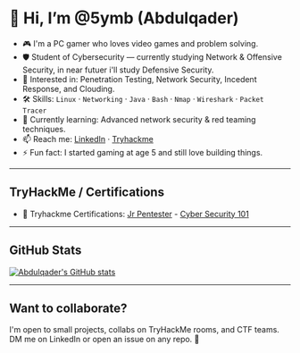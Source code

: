 # 👋 Hi, I’m @5ymb (Abdulqader)

- 🎮 I'm a PC gamer who loves video games and problem solving.
- 🛡️ Student of Cybersecurity — currently studying Network & Offensive Security, in near futuer i'll study Defensive Security.
- 🧠 Interested in: Penetration Testing, Network Security, Incedent Response, and Clouding.
- 🛠️ Skills: `Linux` · `Networking` · `Java` · `Bash` · `Nmap` · `Wireshark` · `Packet Tracer`
- 🌱 Currently learning: Advanced network security & red teaming techniques.
- 📫 Reach me: [LinkedIn](https://www.linkedin.com/in/abdulqader-deawaly-5b161536b/) · [Tryhackme](https://tryhackme.com/p/5y)
- ⚡ Fun fact: I started gaming at age 5 and still love building things.

---

## TryHackMe / Certifications
- 📜 Tryhackme Certifications:  [Jr Pentester](https://tryhackme-certificates.s3-eu-west-1.amazonaws.com/THM-PXYLNWXCDP.pdf) - [Cyber Security 101](https://tryhackme-certificates.s3-eu-west-1.amazonaws.com/THM-YCBQEA4QTU.pdf)
---

## GitHub Stats
<!-- You can use github-readme-stats and top-langs cards here -->
[![Abdulqader's GitHub stats](https://github-readme-stats.vercel.app/api?username=5ymb&show_icons=true&theme=dark)](https://github.com/5ymb)

---

## Want to collaborate?
I'm open to small projects, collabs on TryHackMe rooms, and CTF teams. DM me on LinkedIn or open an issue on any repo. 🙂
